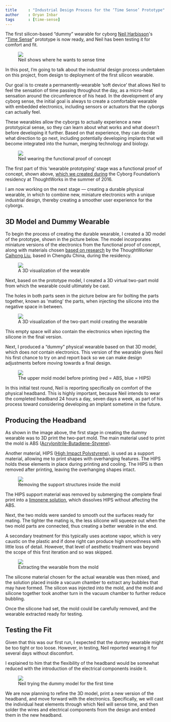 ```yaml
---
title     : "Industrial Design Process for the ‘Time Sense’ Prototype"
author    : Oryan Inbar
tags      : [time-sense]
---
```

The first silicon-based “dummy” wearable for cyborg [Neil Harbisson](/bio/neil-harbisson/)'s “[Time Sense](/projects/time-sense/)” prototype is now ready, and Neil has been testing it for comfort and fit.

<figure>
	<img src="/images/posts/2017-09-29-industrial-design-time-sense-prototype/neil-harbisson-1.jpg" />
	<figcaption>Neil shows where he wants to sense time</figcaption>
</figure>

In this post, I’m going to talk about the industrial design process undertaken on this project, from design to deployment of the first silicon wearable.

<!--excerpt-ends-->

Our goal is to create a permanently-wearable ‘soft device’ that allows Neil to feel the sensation of time passing throughout the day, as a micro-heat sensation around the circumference of his head. In the development of any cyborg sense, the initial goal is always to create a comfortable wearable with embedded electronics, including sensors or actuators that the cyborgs can actually feel.

These wearables allow the cyborgs to actually experience a new prototypical sense, so they can learn about what works and what doesn’t before developing it further. Based on that experience, they can decide what direction to go next, including potentially developing implants that will become integrated into the human, merging technology and biology.

<figure>
	<img src="/images/posts/2017-09-29-industrial-design-time-sense-prototype/neil-harbisson-2.jpg" />
	<figcaption>Neil wearing the functional proof of concept</figcaption>
</figure>

The first part of this ‘wearable prototyping’ stage was a functional proof of concept, shown above, [which we created during](/blog/team-gets-started-on-research/) the Cyborg Foundation’s residency at ThoughtWorks in the summer of 2016.

I am now working on the next stage — creating a durable physical wearable, in which to combine new, miniature electronics with a unique industrial design, thereby creating a smoother user experience for the cyborgs.

## 3D Model and Dummy Wearable
To begin the process of creating the durable wearable, I created a 3D model of the prototype, shown in the picture below. The model incorporates miniature versions of the electronics from the functional proof of concept, along with materials chosen [based on research](/blog/cyborg-senses-weaving-materials/) by the ThoughtWorker [Caihong Liu](/bio/caihong-liu/), based in Chengdu China, during the residency.

<figure>
	<img src="/images/posts/2017-09-29-industrial-design-time-sense-prototype/wearable-3d-1.jpg" />
	<figcaption>A 3D visualization of the wearable</figcaption>
</figure>

Next, based on the prototype model, I created a 3D virtual two-part mold from which the wearable could ultimately be cast.

The holes in both parts seen in the picture below are for bolting the parts together, known as 'mating' the parts, when injecting the silicone into the negative space in between.

<figure>
	<img src="/images/posts/2017-09-29-industrial-design-time-sense-prototype/wearable-3d-2.jpg" />
	<figcaption>A 3D visualization of the two-part mold creating the wearable</figcaption>
</figure>

This empty space will also contain the electronics when injecting the silicone in the final version.

Next, I produced a “dummy” physical wearable based on that 3D model, which does *not* contain electronics. This version of the wearable gives Neil his first chance to try on and report back so we can make design adjustments before moving towards a final design.

<figure>
	<img src="/images/posts/2017-09-29-industrial-design-time-sense-prototype/wearable-3d-3.jpg" />
	<figcaption>The upper mold model before printing (red = ABS, blue = HIPS)</figcaption>
</figure>

In this initial test round, Neil is reporting specifically on comfort of the physical headband. This is highly important, because Neil intends to wear the completed headband 24 hours a day, seven days a week, as part of his process toward considering developing an implant sometime in the future.

## Producing the Headband
As shown in the image above, the first stage in creating the dummy wearable was to 3D print the two-part mold. The main material used to print the mold is ABS ([Acrylonitrile-Butadiene-Styrene](https://www.creativemechanisms.com/blog/everything-you-need-to-know-about-abs-plastic)).

Another material, HIPS ([High Impact Polystyrene](https://www.curbellplastics.com/Research-Solutions/Materials/High-Impact-Polystyrene)), is used as a support material, allowing me to print shapes with overhanging features. The HIPS holds these elements in place during printing and cooling. The HIPS is then removed after printing, leaving the overhanging shapes intact.

<figure>
	<img src="/images/posts/2017-09-29-industrial-design-time-sense-prototype/removing-support-structures.jpg" />
	<figcaption>Removing the support structures inside the mold</figcaption>
</figure>

The HIPS support material was removed by submerging the complete final print into a [limonene solution](https://en.m.wikipedia.org/wiki/Limonene), which dissolves HIPS without affecting the ABS.

Next, the two molds were sanded to smooth out the surfaces ready for mating. The tighter the mating is, the less silicone will squeeze out when the two mold parts are connected, thus creating a better werable in the end.

A secondary treatment for this typically uses acetone vapor, which is very caustic on the plastic and if done right can produce high smoothness with little loss of detail. However, that level of aesthetic treatment was beyond the scope of this first iteration and so was skipped.

<figure>
	<img src="/images/posts/2017-09-29-industrial-design-time-sense-prototype/extracting-from-mold.jpg" />
	<figcaption>Extracting the wearable from the mold</figcaption>
</figure>

The silicone material chosen for the actual wearable was then mixed, and the solution placed inside a vacuum chamber to extract any bubbles that may have formed. The silicon was injected into the mold, and the mold and silicone together took another turn in the vacuum chamber to further reduce bubbling.

Once the silicone had set, the mold could be carefully removed, and the wearable extracted ready for testing.

## Testing the Fit
Given that this was our first run, I expected that the dummy wearable might be too tight or too loose. However, in testing, Neil reported wearing it for several days without discomfort.

I explained to him that the flexibility of the headband would be somewhat reduced with the introduction of the electrical components inside it.

<figure>
	<img src="/images/posts/2017-09-29-industrial-design-time-sense-prototype/neil-harbisson-test.jpg" />
	<figcaption>Neil trying the dummy model for the first time</figcaption>
</figure>

We are now planning to refine the 3D model, print a new version of the headband, and move forward with the electronics. Specifically, we will cast the individual heat elements through which Neil will sense time, and then solder the wires and electrical components from the design and embed them in the new headband.